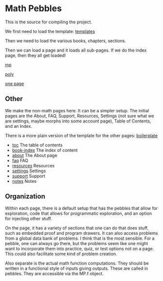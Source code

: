 # Math Pebbles

This is the source for compiling the project. 

We first need to load the template: [templates](templates.md "load:")



Then we need to load the various books, chapters, sections. 

Then we can load a page and it loads all sub-pages. If we do the index page,
then they all get loaded!

[mp](pages/index.md "load:")

[poly](pages/algebra_polynomials.md "load")

[one page](pages/algebra_constructing-the-real-and-complex-numbers_arithmetic-and-geometry-of-complex-numbers.md "load")



## Other

We make the non-math pages here. It can be a simpler setup. The initial pages
are the About, FAQ, Support, Resources, Settings (not sure what we are settings, maybe morphs into some account page), Table of Contents, and an Index.  

There is  a more plain version of the template for the other pages: [boilerplate](boilerplate.md "load:")

* [toc](other/toc.md "load:")  The table of contents
* [book-index](other/book-index.md "load:") The index of content
* [about](other/about.md "load:") The About page
* [faq](other/faq.md "load:") FAQ
* [resources](other/resources.md "load:") Resources
* [settings](other/settings.md "load:") Settings
* [support](other/support.md "load:") Support
* [notes](other/notes.md "load:") Notes


## Organization

Within each page, there is a default setup that has the pebbles that allow for
exploration, code that allows for programmatic exploration, and an option for
injecting other stuff. 

On the page, it has a variety of sections that one can do that does stuff,
such as embedded proof and program drawers. It can also access problems from a
global data bank of problems. I think that is the most sensible. For a pebble,
one can always go there, but the problems seem like one might want to
incorporate them into practice, quiz, or test options not on a page. This
could also facilitate some kind of problem creation. 

Also separate is the actual math function computations. They should be written
in a functional style of inputs giving outputs. These are called in pebbles.
They are accessible via the MP.f object. 


